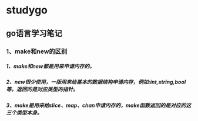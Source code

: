 # studygo
## go语言学习笔记
### 1、make和new的区别
##### 1、make和new都是用来申请内存的。
##### 2、new很少使用，一版用来给基本的数据结构申请内存，例如:int,string,bool等，返回的是对应类型的指针。
##### 3、make是用来给slice、map、chan申请内存的，make函数返回的是对应的这三个类型本身。
